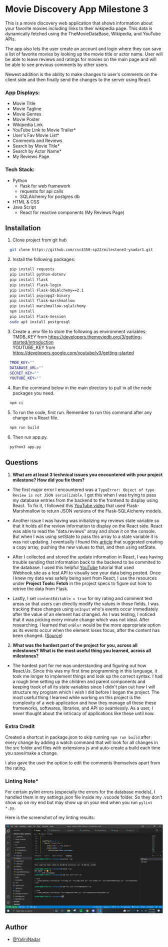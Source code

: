 # Movie Discovery App Milestone 3

This is a movie discovery web application
that shows information about your favorite movies including
links to their wikipedia page. This data is dynamically fetched
using the TheMovieDataBase, Wikipedia, and YouTube APIs.

The app also lets the user create an account and login where they can
save a list of favorite movies by looking up the movie title or actor name.
User will be able to leave reviews and ratings for movies on the main page
and will be able to see previous comments by other users.

Newest addition is the ability to make changes to user's comments on the client side and then finally send the changes to the server using React.


### App Displays:

- Movie Title
- Movie Tagline
- Movie Genres
- Movie Poster
- Wikipedia Link
- YouTube Link to Movie Trailer\*
- User's Fav Movie List\*
- Comments and Reviews
- Search by Movie Title\*
- Search by Actor Name\*
- My Reviews Page

### Tech Stack:

- Python
  - flask for web framework
  - requests for api calls
  - SQLAlchemy for postgres db
- HTML & CSS
- Java Script
  - React for reactive components (My Reviews Page)

## Installation

1. Clone project from git hub

```bash
  git clone https://github.com/csc4350-sp22/milestone3-ynadar1.git
```

2. Install the following packages:

```bash
  pip install requests
  pip install python-dotenv
  pip install flask
  pip install flask-login
  pip install Flask-SQLAlchemy==2.1
  pip install psycopg2-binary
  pip install flask-marshmallow
  pip install marshmallow-sqlalchemy
  npm install
  pip install Flask-Session
  sudo apt install postgresql
```

3. Create a .env file to store the following as environment variables:
   <br>TMDB_KEY from https://developers.themoviedb.org/3/getting-started/introduction <br>
   YOUTUBE_KEY from https://developers.google.com/youtube/v3/getting-started

```bash
  TMDB_KEY=""
  DATABASE_URL=""
  SECRET_KEY=""
  YOUTUBE_KEY=""
```
4. Run the command below in the main directory to pull in all the node packages you need.

```bash
  npm ci
```

5. To run the code, first run. Remember to run this command after any change in a React file.

```bash
  npm run build
```

6. Then run app.py.

```bash
  python3 app.py
```


## Questions

1.  <b>What are at least 3 technical issues you encountered with your project milestone? How did you fix them? </b>

- The first major error I encountered was a ```TypeError: Object of type Review is not JSON serializable```. I got this when I was trying to pass my database entries from the backend to the frontend to display using React. To fix it, I followed this [YouTube video](https://youtu.be/kRNXKzfYrPU) that used Flask-Marshmallow to return JSON versions of the Flask-SQLAlchemy models.

- Another issue I was having was initializing my reviews state variable so that it holds all the review information to display on the React side. React was able to read the "data.reviews" array and show it on the console. But when I was using setState to pass this array to a state variable it is was not updating. I eventually I found this [article](https://dev.to/raphaelchaula/how-to-update-object-or-array-state-in-react-4cma) that suggested creating a copy array, pushing the new values to that, and then using setState.

- After I collected and stored the update information in React, I was having trouble sending that information back to the backend to be commited to the database. I used this helpful [YouTube](https://youtu.be/8SkiIAbFbNs) tutorial that used Webhook.site as a test API to visually see your data being posted. Once I knew my data was safelly being sent from React, I use the resources under <b>Project Tools: Fetch</b> in the project specs to figure out how to retrive the data from Flask.

- Lastly, I set `contentEditable = true` for my rating and comment text areas so that users can directly modify the values in those fields. I was tracking these changes using `onInput` who's events occur  immediately after the value of an element has changed. As I was testing, I noticed that it was picking every minute change which was not ideal. After researching, I learned that `onBlur` would be the more appropriate option as its events occur when the element loses focus, after the content has been changed. ([Source](https://stackoverflow.com/questions/38256332/in-react-whats-the-difference-between-onchange-and-oninput))

2. <b>What was the hardest part of the project for you, across all milestones? What is the most useful thing you learned, across all milestones? </b>

- The hardest part for me was understanding and figuring out how React/Js. Since this was my first time programming in this language, it took me longer to implement things and look up the correct syntax. I had a rough time setting up the children and parent components and keeping track of all its state variables since I didn't plan out how I will structure my program which I wish I did before I began the project. The most useful thing I learned while working on this project is the complexity of a web application and how they manage all these these frameworks, softwares, libraries, and API so seamlessly. As a user, I never thought about the intricacy of applications like these until now.

### Extra Credit
Created a shortcut in package.json to skip running `npm run build` after every change by adding a watch command that will look for all changes in the src folder and files with extensions js and auto-create a build each time you save/make a change. 

I also gave the user the option to edit the comments themselves apart from the rating.


### Linting Note\*

For certain pylint errors (especially the errors for the database models), I handled them in my settings.json file inside my .vscode folder. So they don't show up on my end but may show up on your end when you run `pylint *.py`.

Here is the screenshot of my linting results:

![Screenshot!](Milestone3.png)

## Author

- [@YaliniNadar](https://github.com/YaliniNadar)
